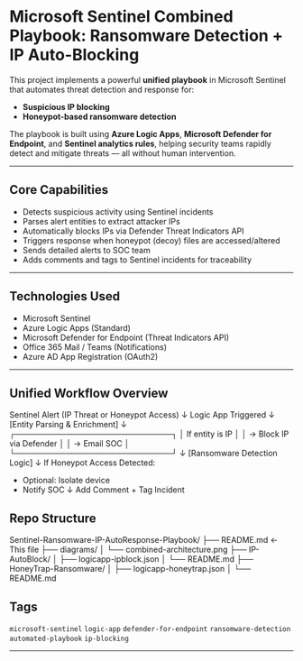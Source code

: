 # Microsoft Sentinel Combined Playbook: Ransomware Detection + IP Auto-Blocking

This project implements a powerful **unified playbook** in Microsoft Sentinel that automates threat detection and response for:

-  **Suspicious IP blocking**
-  **Honeypot-based ransomware detection**

The playbook is built using **Azure Logic Apps**, **Microsoft Defender for Endpoint**, and **Sentinel analytics rules**, helping security teams rapidly detect and mitigate threats — all without human intervention.

---

##  Core Capabilities

-  Detects suspicious activity using Sentinel incidents
-  Parses alert entities to extract attacker IPs
-  Automatically blocks IPs via Defender Threat Indicators API
-  Triggers response when honeypot (decoy) files are accessed/altered
-  Sends detailed alerts to SOC team
-  Adds comments and tags to Sentinel incidents for traceability

---

##  Technologies Used

- Microsoft Sentinel
- Azure Logic Apps (Standard)
- Microsoft Defender for Endpoint (Threat Indicators API)
- Office 365 Mail / Teams (Notifications)
- Azure AD App Registration (OAuth2)

---

##  Unified Workflow Overview

Sentinel Alert (IP Threat or Honeypot Access)
↓
Logic App Triggered
↓
[Entity Parsing & Enrichment]
↓
┌────────────────────────────┐
│ If entity is IP │
│ → Block IP via Defender │
│ → Email SOC │
└────────────────────────────┘
↓
[Ransomware Detection Logic]
↓
If Honeypot Access Detected:
- Optional: Isolate device
- Notify SOC
↓
Add Comment + Tag Incident



##  Repo Structure

Sentinel-Ransomware-IP-AutoResponse-Playbook/
├── README.md ← This file
├── diagrams/
│ └── combined-architecture.png
├── IP-AutoBlock/
│ ├── logicapp-ipblock.json
│ └── README.md
├── HoneyTrap-Ransomware/
│ ├── logicapp-honeytrap.json
│ └── README.md



##  Tags

`microsoft-sentinel` `logic-app` `defender-for-endpoint` `ransomware-detection` `automated-playbook` `ip-blocking`

---
